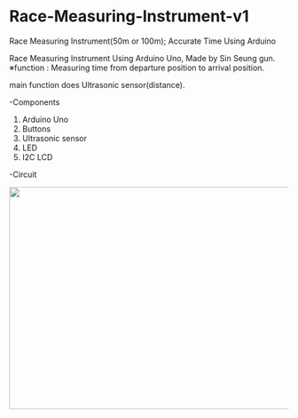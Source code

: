 # Race-Measuring-Instrument-v1
Race Measuring Instrument(50m or 100m); Accurate Time Using Arduino 

Race Measuring Instrument Using Arduino Uno, Made by Sin Seung gun.
※function : Measuring time from departure position to arrival position.

main function does Ultrasonic sensor(distance).


-Components
1. Arduino Uno
2. Buttons
3. Ultrasonic sensor
4. LED
5. I2C LCD

-Circuit


<img width="800" height="400" src="https://user-images.githubusercontent.com/54919474/71011283-8747d500-2130-11ea-8ba1-0c20c41b8415.png">


